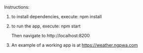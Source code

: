 Instructions:

1. to install dependencies, execute: npm install

2. to run the app, execute: npm start

    Then navigate to http://localhost:8200

3. An example of a working app is at https://weather.ngpwa.com